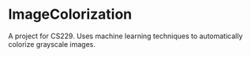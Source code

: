 ImageColorization
=================

A project for CS229. Uses machine learning techniques to automatically colorize grayscale images.

